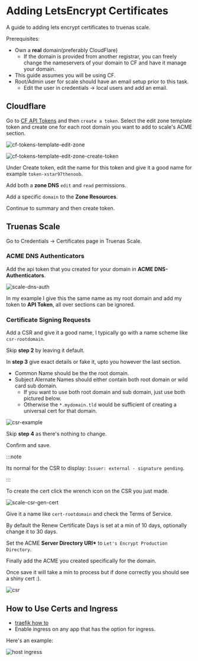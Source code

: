# Adding LetsEncrypt Certificates

A guide to adding lets encrypt certificates to truenas scale.

Prerequisites:

- Own a **real** domain(preferably CloudFlare)
  - If the domain is provided from another registrar, you can freely change the nameservers of your domain to CF and have it manage your domain.
- This guide assumes you will be using CF.
- Root/Admin user for scale should have an email setup prior to this task.
  - Edit the user in credentials -> local users and add an email.

## Cloudflare

Go to [CF API Tokens](https://dash.cloudflare.com/profile/api-tokens) and then `create a token`. Select the edit zone template token and create one for each root domain you want to add to scale's ACME section.

![cf-tokens-template-edit-zone](./img/cf-tokens-template-edit-zone.png)

![cf-tokens-template-edit-zone-create-token](./img/cf-tokens-template-edit-zone-create-token.png)

Under Create token, edit the name for this token and give it a good name for example `token-xstar97thenoob`.

Add both a **zone DNS** `edit` and `read` permissions.

Add a specific `domain` to the **Zone Resources**.

Continue to summary and then create token.

## Truenas Scale

Go to Credentials -> Certificates page in Truenas Scale.

### ACME DNS Authenticators

Add the api token that you created for your domain in **ACME DNS-Authenticators**.

![scale-dns-auth](./img/scale-dns-auth.png)

In my example I give this the same name as my root domain and add my token to **API Token**, all over sections can be ignored.

### Certificate Signing Requests

Add a CSR and give it a good name, I typically go with a name scheme like `csr-rootdomain`.

Skip **step 2** by leaving it default.

In **step 3** give exact details or fake it, upto you however the last section.

- Common Name should be the the root domain.
- Subject Alernate Names should either contain both root domain or wild card sub domain.
  - If you want to use both root domain and sub domain, just use both pictured below.
  - Otherwise the `*.mydomain.tld` would be sufficient of creating a universal cert for that domain.

![csr-example](./img/csr-example.png)

Skip **step 4** as there's nothing to change.

Confirm and save.

:::note

Its normal for the CSR to display: `Issuer: external - signature pending`.

:::

To create the cert click the wrench icon on the CSR you just made.

![scale-csr-gen-cert](./img/scale-csr-gen-cert.png)

Give it a name like `cert-rootdomain` and check the Terms of Service.

By default the Renew Certificate Days is set at a min of 10 days, optionally change it to 30 days.

Set the ACME **Server Directory URI\*** to `Let's Encrypt Production Directory`.

Finally add the ACME you created specifically for the domain.

Once save it will take a min to process but if done correctly you should see a shiny cert :).

![csr](./img/csr-cf.png)

## How to Use Certs and Ingress

- [traefik how to](https://truecharts.org/charts/enterprise/traefik/how-to)
- Enable ingress on any app that has the option for ingress.

Here's an example:

![host ingress](./img/host-ingress.png)
